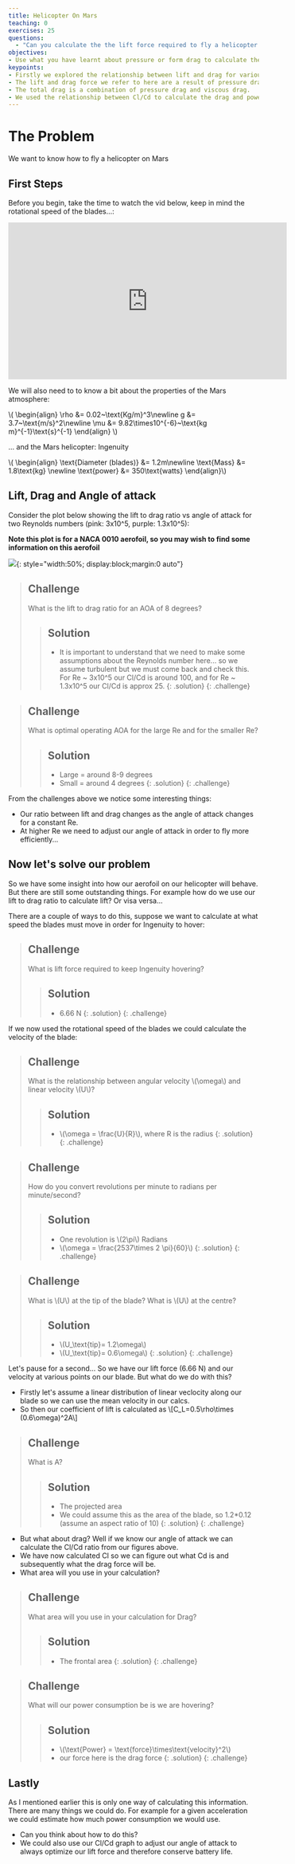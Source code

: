 ```yaml
---
title: Helicopter On Mars
teaching: 0
exercises: 25
questions:
  - "Can you calculate the the lift force required to fly a helicopter on mars?"
objectives:
- Use what you have learnt about pressure or form drag to calculate the flight dynamics of a helicopter on mars.
keypoints: 
- Firstly we explored the relationship between lift and drag for various angles of attack.
- The lift and drag force we refer to here are a result of pressure drag.
- The total drag is a combination of pressure drag and viscous drag.
- We used the relationship between Cl/Cd to calculate the drag and power consumption of Ingenuity 
---
```


# The Problem
We want to know how to fly a helicopter on Mars

## First Steps
Before you begin, take the time to watch the vid below, keep in mind the rotational speed of the blades...:

<p align="center">
<iframe display="block" width="560" height="315" src="https://www.youtube.com/embed/y5niGi4k9vQ" title="YouTube video player" frameborder="0" allow="accelerometer; autoplay; clipboard-write; encrypted-media; gyroscope; picture-in-picture" allowfullscreen></iframe>
</p>

We will also need to to know a bit about the properties of the Mars atmosphere:

\\(
    \begin{align}
\rho &= 0.02~\text{Kg/m}^3\newline
g &= 3.7~\text{m/s}^2\newline
\mu &= 9.82\times10^{-6}~\text{kg m}^{-1}\text{s}^{-1}
\end{align}
\\)

... and the Mars helicopter: Ingenuity

\\(
    \begin{align} \text{Diameter (blades)} &= 1.2m\newline        \text{Mass} &= 1.8\text{kg} \newline        \text{power} &= 350\text{watts}
    \end{align}\\)

## Lift, Drag and Angle of attack

Consider the plot below showing the lift to drag ratio vs angle of attack for two Reynolds numbers (pink: 3x10^5, purple: 1.3x10^5):

**Note this plot is for a NACA 0010 aerofoil, so you may wish to find some information on this aerofoil**

![](../assets/img/clcd.png){: style="width:50%; display:block;margin:0 auto"}


>## Challenge
> What is the lift to drag ratio for an AOA of 8 degrees?
> > ## Solution
> > - It is important to understand that we need to make some assumptions about the Reynolds number here... so we assume turbulent but we must come back and check this.
> > For Re ~ 3x10^5 our Cl/Cd is around 100, and for Re ~ 1.3x10^5 our Cl/Cd is approx 25.
> {: .solution}
{: .challenge}

>## Challenge
> What is optimal operating AOA for the large Re and for the smaller Re?
> > ## Solution
> > - Large = around 8-9 degrees
> > - Small = around 4 degrees
> {: .solution}
{: .challenge}

From the challenges above we notice some interesting things:

- Our ratio between lift and drag changes as the angle of attack changes for a constant Re.
- At higher Re we need to adjust our angle of attack in order to fly more efficiently...

## Now let's solve our problem

So we have some insight into how our aerofoil on our helicopter will behave. But there are still some outstanding things. For example how do we use our lift to drag ratio to calculate lift? Or visa versa...

There are a couple of ways to do this, suppose we want to calculate at what speed the blades must move in order for Ingenuity to hover:

>## Challenge
> What is lift force required to keep Ingenuity hovering?
> > ## Solution
> > - 6.66 N
> {: .solution}
{: .challenge}

If we now used the rotational speed of the blades we could calculate the velocity of the blade:

>## Challenge
> What is the relationship between angular velocity \\(\omega\\) and linear velocity \\(U\\)?
> > ## Solution
> > - \\(\omega = \frac{U}{R}\\), where R is the radius
> {: .solution}
{: .challenge}

>## Challenge
> How do you convert revolutions per minute to radians per minute/second?
> > ## Solution
> > - One revolution is \\(2\pi\\) Radians
> > - \\(\omega = \frac{2537\times 2 \pi}{60}\\)
> {: .solution}
{: .challenge}

>## Challenge
> What is \\(U\\) at the tip of the blade? What is \\(U\\) at the centre?
> > ## Solution
> > - \\(U_\text{tip}= 1.2\omega\\)
> > - \\(U_\text{tip}= 0.6\omega\\)
> {: .solution}
{: .challenge}

Let's pause for a second... So we have our lift force (6.66 N) and our velocity at various points on our blade. But what do we do with this? 

- Firstly let's assume a linear distribution of linear veclocity along our blade so we can use the mean velocity in our calcs.
- So then our coefficient of lift is calculated as \\[C_L=0.5\rho\times (0.6\omega)^2A\\]

>## Challenge
> What is A?
> > ## Solution
> > - The projected area
> > - We could assume this as the area of the blade, so 1.2*0.12 (assume an aspect ratio of 10)
> {: .solution}
{: .challenge}

- But what about drag? Well if we know our angle of attack we can calculate the Cl/Cd ratio from our figures above.
- We have now calculated Cl so we can figure out what Cd is and subsequently what the drag force will be.
- What area will you use in your calculation?

>## Challenge
> What area will you use in your calculation for Drag?
> > ## Solution
> > - The frontal area
> {: .solution}
{: .challenge}

>## Challenge
> What will our power consumption be is we are hovering?
> > ## Solution
> > - \\(\text{Power} = \text{force}\times\text{velocity}^2\\)
> > - our force here is the drag force
> {: .solution}
{: .challenge}

## Lastly
As I mentioned earlier this is only one way of calculating this information. There are many things we could do. For example for a given acceleration we could estimate how much power consumption we would use.
- Can you think about how to do this?
- We could also use our Cl/Cd graph to adjust our angle of attack to always optimize our lift force and therefore conserve battery life.